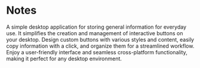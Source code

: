 # Notes
A simple desktop application for storing general information for everyday use. It simplifies the creation and management of interactive buttons on your desktop. Design custom buttons with various styles and content, easily copy information with a click, and organize them for a streamlined workflow. Enjoy a user-friendly interface and seamless cross-platform functionality, making it perfect for any desktop environment.
